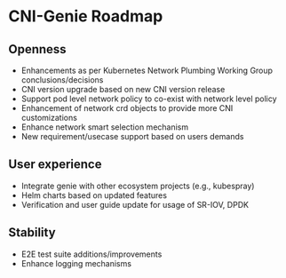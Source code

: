 # CNI-Genie Roadmap

## Openness
 - Enhancements as per Kubernetes Network Plumbing Working Group conclusions/decisions
 - CNI version upgrade based on new CNI version release
 - Support pod level network policy to co-exist with network level policy
 - Enhancement of network crd objects to provide more CNI customizations
 - Enhance network smart selection mechanism
 - New requirement/usecase support based on users demands

## User experience
 - Integrate genie with other ecosystem projects (e.g., kubespray)
 - Helm charts based on updated features
 - Verification and user guide update for usage of SR-IOV, DPDK
 
## Stability
 - E2E test suite additions/improvements
 - Enhance logging mechanisms

